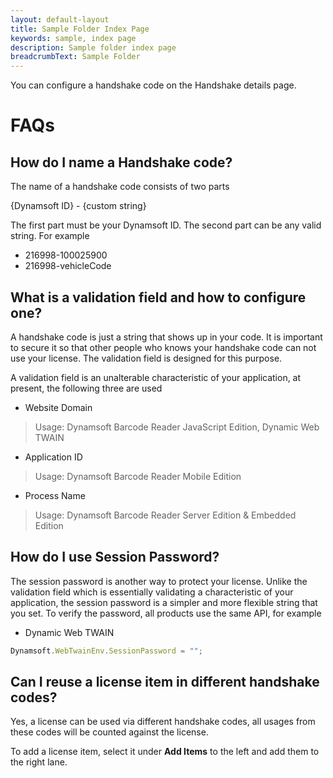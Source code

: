 ```yaml
---
layout: default-layout
title: Sample Folder Index Page
keywords: sample, index page
description: Sample folder index page
breadcrumbText: Sample Folder
---
```


You can configure a handshake code on the Handshake details page.

# FAQs

## How do I name a Handshake code?

The name of a handshake code consists of two parts

{Dynamsoft ID} - {custom string}

The first part must be your Dynamsoft ID. The second part can be any valid string. For example

* 216998-100025900
* 216998-vehicleCode

## What is a validation field and how to configure one?

A handshake code is just a string that shows up in your code. It is important to secure it so that other people who knows your handshake code can not use your license. The validation field is designed for this purpose.

A validation field is an unalterable characteristic of your application, at present, the following three are used

* Website Domain

> Usage: Dynamsoft Barcode Reader JavaScript Edition, Dynamic Web TWAIN

* Application ID

> Usage: Dynamsoft Barcode Reader Mobile Edition

* Process Name

> Usage: Dynamsoft Barcode Reader Server Edition & Embedded Edition

## How do I use Session Password?

The session password is another way to protect your license. Unlike the validation field which is essentially validating a characteristic of your application, the session password is a simpler and more flexible string that you set. To verify the password, all products use the same API, for example

* Dynamic Web TWAIN

``` javascript
Dynamsoft.WebTwainEnv.SessionPassword = "";
```

## Can I reuse a license item in different handshake codes?

Yes, a license can be used via different handshake codes, all usages from these codes will be counted against the license.

To add a license item, select it under **Add Items** to the left and add them to the right lane.
